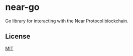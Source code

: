 # near-go

Go library for interacting with the Near Protocol blockchain.

## License

[MIT](./LICENSE.md)
